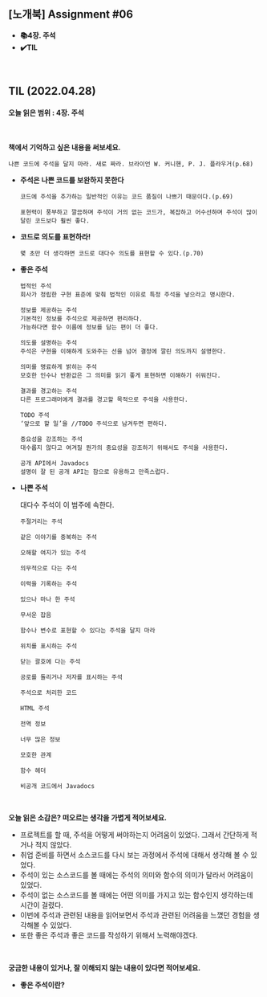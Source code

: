 ## [노개북] Assignment #06

- **📚4장. 주석**
- **✔️TIL**

<br>

## TIL (2022.04.28)
#### 오늘 읽은 범위 : 4장. 주석

<br>


**책에서 기억하고 싶은 내용을 써보세요.**

```
나쁜 코드에 주석을 달지 마라. 새로 짜라. 브라이언 W. 커니핸, P. J. 플라우거(p.68)
```

- **주석은 나쁜 코드를 보완하지 못한다**
  ```
  코드에 주석을 추가하는 일반적인 이유는 코드 품질이 나쁘기 때문이다.(p.69)
  
  표현력이 풍부하고 깔끔하며 주석이 거의 없는 코드가, 복잡하고 어수선하며 주석이 많이 달린 코드보다 훨씬 좋다. 
  ```

- **코드로 의도를 표현하라!**
  ```
  몇 초만 더 생각하면 코드로 대다수 의도를 표현할 수 있다.(p.70)
  ```
  
- **좋은 주석**
  ```
  법적인 주석
  회사가 정립한 구현 표준에 맞춰 법적인 이유로 특정 주석을 넣으라고 명시한다.
   
  정보를 제공하는 주석
  기본적인 정보를 주석으로 제공하면 편리하다.
  가능하다면 함수 이름에 정보를 담는 편이 더 좋다.
  
  의도를 설명하는 주석
  주석은 구현을 이해하게 도와주는 선을 넘어 결정에 깔린 의도까지 설명한다. 
  
  의미를 명료하게 밝히는 주석
  모호한 인수나 반환값은 그 의미를 읽기 좋게 표현하면 이해하기 쉬워진다.
  
  결과를 경고하는 주석
  다른 프로그래머에게 결과를 경고할 목적으로 주석을 사용한다.
  
  TODO 주석
  ‘앞으로 할 일’을 //TODO 주석으로 남겨두면 편하다.
  
  중요성을 강조하는 주석
  대수롭지 않다고 여겨질 뭔가의 중요성을 강조하기 위해서도 주석을 사용한다.
  
  공개 API에서 Javadocs
  설명이 잘 된 공개 API는 참으로 유용하고 만족스럽다. 
  ```

- **나쁜 주석**

  대다수 주석이 이 범주에 속한다.
  ```
  주절거리는 주석
  
  같은 이야기를 중복하는 주석 
  
  오해할 여지가 있는 주석
  
  의무적으로 다는 주석
  
  이력을 기록하는 주석
  
  있으나 마나 한 주석
  
  무서운 잡음
  
  함수나 변수로 표현할 수 있다는 주석을 달지 마라
  
  위치를 표시하는 주석
  
  닫는 괄호에 다는 주석
  
  공로를 돌리거나 저자를 표시하는 주석
  
  주석으로 처리한 코드
  
  HTML 주석
  
  전역 정보
  
  너무 많은 정보
  
  모호한 관계
  
  함수 헤더
  
  비공개 코드에서 Javadocs
  ```

<br>

**오늘 읽은 소감은? 떠오르는 생각을 가볍게 적어보세요.**
- 프로젝트를 할 때, 주석을 어떻게 써야하는지 어려움이 있었다. 그래서 간단하게 적거나 적지 않았다.
- 취업 준비를 하면서 소스코드를 다시 보는 과정에서 주석에 대해서 생각해 볼 수 있었다.
- 주석이 있는 소스코드를 볼 때에는 주석의 의미와 함수의 의미가 달라서 어려움이 있었다.
- 주석이 없는 소스코드를 볼 때에는 어떤 의미를 가지고 있는 함수인지 생각하는데 시간이 걸렸다.
- 이번에 주석과 관련된 내용을 읽어보면서 주석과 관련된 어려움을 느꼈던 경험을 생각해볼 수 있었다.
- 또한 좋은 주석과 좋은 코드를 작성하기 위해서 노력해야겠다.

<br>

**궁금한 내용이 있거나, 잘 이해되지 않는 내용이 있다면 적어보세요.**
- **좋은 주석이란?**
